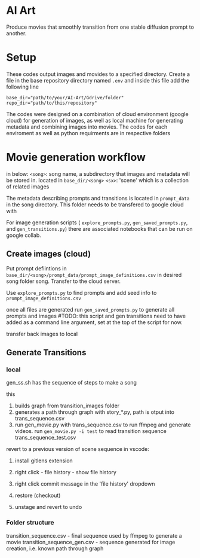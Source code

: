 # AI Art

Produce movies that smoothly transition from one stable diffusion prompt to another.


# Setup 

These codes output images and movides to a specified directory. Create a file in the base repository directory named `.env` and inside this file add the following line 

```
base_dir="path/to/your/AI-Art/Gdrive/folder"
repo_dir="path/to/this/repository"
```

The codes were designed on a combination of cloud environment (google cloud) for generation of images, as well as local machine for generating metadata and combining images into movies. The codes for each enviroment as well as python requirments are in respective folders



# Movie generation workflow

in below: 
`<song>`: song name, a subdirectory that images and metadata will be stored in. located in `base_dir/<song>`
`<sx>`: 'scene' which is a collection of related images

The metadata describing prompts and transitions is located in `prompt_data` in the song directory. This folder needs to be transfered to google cloud with 

For image generation scripts ( `explore_prompts.py`, `gen_saved_prompts.py`, and `gen_transitions.py`) there are associated notebooks that can be run on google collab. 

## Create images (cloud)

Put prompt defiintions in `base_dir/<song>/prompt_data/prompt_image_definitions.csv` in desired song folder song. Transfer to the cloud server. 

Use `explore_prompts.py` to find prompts and add seed info to `prompt_image_definitions.csv`

once all files are generated run `gen_saved_prompts.py` to generate all prompts and images 
#TODO: this script and gen transitions need to have <song> added as a command line argument, set at the top of the script for now. 

transfer back images to local

## Generate Transitions

### local

gen_ss.sh has the sequence of steps to make a song

this 
1. builds graph from transition_images folder
2. generates a path through graph with story_*.py, path is otput into trans_sequence.csv
3. run gen_movie.py with trans_sequence.csv to run ffmpeg and generate videos. 
    run `gen_movie.py -i test` to read transition sequence trans_sequence_test.csv


revert to a previous version of scene sequence in vscode:
1. install gitlens extension
2. right click - file history - show file history
3. right click commit message in the 'file history' dropdown
4. restore (checkout)

5. unstage and revert to undo

### Folder structure

transition_sequence.csv - final sequence used by ffmpeg to generate a movie
transition_sequence_gen.csv - sequence generated for image creation, i.e. known path through graph